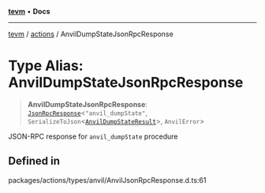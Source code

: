 [**tevm**](../../README.md) • **Docs**

***

[tevm](../../modules.md) / [actions](../README.md) / AnvilDumpStateJsonRpcResponse

# Type Alias: AnvilDumpStateJsonRpcResponse

> **AnvilDumpStateJsonRpcResponse**: [`JsonRpcResponse`](../../index/type-aliases/JsonRpcResponse.md)\<`"anvil_dumpState"`, `SerializeToJson`\<[`AnvilDumpStateResult`](AnvilDumpStateResult.md)\>, `AnvilError`\>

JSON-RPC response for `anvil_dumpState` procedure

## Defined in

packages/actions/types/anvil/AnvilJsonRpcResponse.d.ts:61
